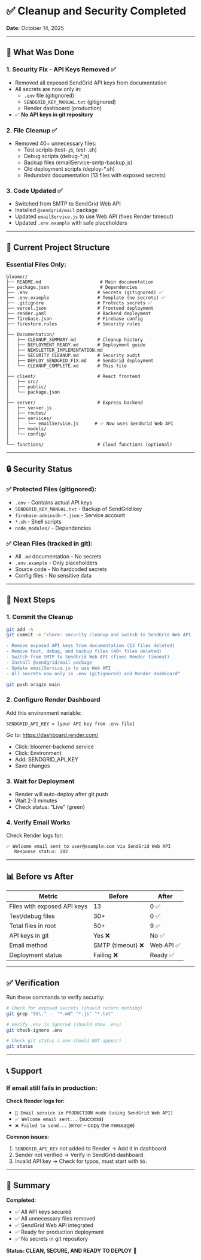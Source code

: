# ✅ Cleanup and Security Completed

**Date:** October 14, 2025

---

## 🎯 What Was Done

### 1. Security Fix - API Keys Removed ✅
- Removed all exposed SendGrid API keys from documentation
- All secrets are now only in:
  - `.env` file (gitignored)
  - `SENDGRID_KEY_MANUAL.txt` (gitignored)
  - Render dashboard (production)
- ✅ **No API keys in git repository**

### 2. File Cleanup ✅
- Removed 40+ unnecessary files:
  - Test scripts (test-*.js, test-*.sh)
  - Debug scripts (debug-*.js)
  - Backup files (emailService-smtp-backup.js)
  - Old deployment scripts (deploy-*.sh)
  - Redundant documentation (13 files with exposed secrets)

### 3. Code Updated ✅
- Switched from SMTP to SendGrid Web API
- Installed `@sendgrid/mail` package
- Updated `emailService.js` to use Web API (fixes Render timeout)
- Updated `.env.example` with safe placeholders

---

## 📁 Current Project Structure

### Essential Files Only:
```
bloomer/
├── README.md                      # Main documentation
├── package.json                   # Dependencies
├── .env                          # Secrets (gitignored) ✅
├── .env.example                  # Template (no secrets) ✅
├── .gitignore                    # Protects secrets ✅
├── vercel.json                   # Frontend deployment
├── render.yaml                   # Backend deployment
├── firebase.json                 # Firebase config
├── firestore.rules               # Security rules
│
├── Documentation/
│   ├── CLEANUP_SUMMARY.md        # Cleanup history
│   ├── DEPLOYMENT_READY.md       # Deployment guide
│   ├── NEWSLETTER_IMPLEMENTATION.md
│   ├── SECURITY_CLEANUP.md       # Security audit
│   ├── DEPLOY_SENDGRID_FIX.md    # SendGrid deployment
│   └── CLEANUP_COMPLETE.md       # This file
│
├── client/                       # React frontend
│   ├── src/
│   ├── public/
│   └── package.json
│
├── server/                       # Express backend
│   ├── server.js
│   ├── routes/
│   ├── services/
│   │   └── emailService.js      # ✅ Now uses SendGrid Web API
│   ├── models/
│   └── config/
│
└── functions/                    # Cloud functions (optional)
```

---

## 🔒 Security Status

### ✅ Protected Files (gitignored):
- `.env` - Contains actual API keys
- `SENDGRID_KEY_MANUAL.txt` - Backup of SendGrid key
- `firebase-adminsdk-*.json` - Service account
- `*.sh` - Shell scripts
- `node_modules/` - Dependencies

### ✅ Clean Files (tracked in git):
- All `.md` documentation - No secrets
- `.env.example` - Only placeholders
- Source code - No hardcoded secrets
- Config files - No sensitive data

---

## 🚀 Next Steps

### 1. Commit the Cleanup
```bash
git add -A
git commit -m "chore: security cleanup and switch to SendGrid Web API

- Remove exposed API keys from documentation (13 files deleted)
- Remove test, debug, and backup files (40+ files deleted)
- Switch from SMTP to SendGrid Web API (fixes Render timeout)
- Install @sendgrid/mail package
- Update emailService.js to use Web API
- All secrets now only in .env (gitignored) and Render dashboard"

git push origin main
```

### 2. Configure Render Dashboard
Add this environment variable:
```
SENDGRID_API_KEY = [your API key from .env file]
```

Go to: https://dashboard.render.com/
- Click: bloomer-backend service
- Click: Environment
- Add: SENDGRID_API_KEY
- Save changes

### 3. Wait for Deployment
- Render will auto-deploy after git push
- Wait 2-3 minutes
- Check status: "Live" (green)

### 4. Verify Email Works
Check Render logs for:
```
✅ Welcome email sent to user@example.com via SendGrid Web API
   Response status: 202
```

---

## 📊 Before vs After

| Metric | Before | After |
|--------|--------|-------|
| Files with exposed API keys | 13 | 0 ✅ |
| Test/debug files | 30+ | 0 ✅ |
| Total files in root | 50+ | 9 ✅ |
| API keys in git | Yes ❌ | No ✅ |
| Email method | SMTP (timeout) ❌ | Web API ✅ |
| Deployment status | Failing ❌ | Ready ✅ |

---

## ✅ Verification

Run these commands to verify security:

```bash
# Check for exposed secrets (should return nothing)
git grep "SG\." -- "*.md" "*.js" "*.txt"

# Verify .env is ignored (should show .env)
git check-ignore .env

# Check git status (.env should NOT appear)
git status
```

---

## 📞 Support

### If email still fails in production:

**Check Render logs for:**
- `📧 Email service in PRODUCTION mode (using SendGrid Web API)`
- `✅ Welcome email sent...` (success)
- `❌ Failed to send...` (error - copy the message)

**Common issues:**
1. `SENDGRID_API_KEY` not added to Render → Add it in dashboard
2. Sender not verified → Verify in SendGrid dashboard
3. Invalid API key → Check for typos, must start with `SG.`

---

## 🎉 Summary

**Completed:**
- ✅ All API keys secured
- ✅ All unnecessary files removed
- ✅ SendGrid Web API integrated
- ✅ Ready for production deployment
- ✅ No secrets in git repository

**Status: CLEAN, SECURE, AND READY TO DEPLOY** 🚀
